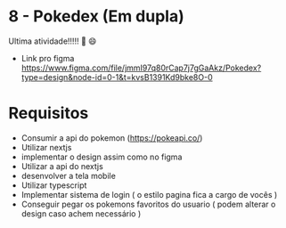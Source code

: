 # 8 - Pokedex (Em dupla)
Ultima atividade!!!!! 🎉 😄

- Link pro figma
https://www.figma.com/file/jmmI97q80rCap7j7gGaAkz/Pokedex?type=design&node-id=0-1&t=kvsB1391Kd9bke8O-0

# Requisitos
- Consumir a api do pokemon (https://pokeapi.co/)
- Utilizar nextjs
- implementar o design assim como no figma
- Utilizar a api do nextjs
- desenvolver a tela mobile
- Utilizar typescript
- Implementar sistema de login ( o estilo pagina fica a cargo de vocês )
- Conseguir pegar os pokemons favoritos do usuario ( podem alterar o design caso achem necessário )